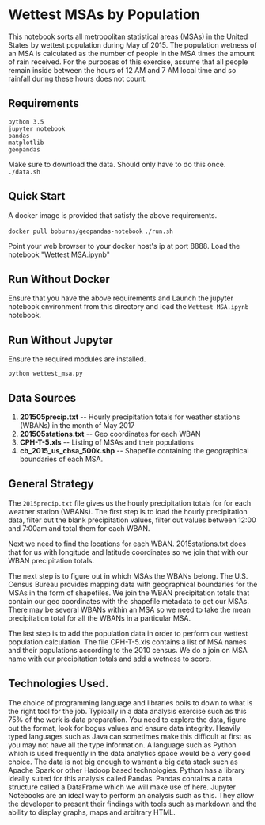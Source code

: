 Wettest MSAs by Population
=====================
This notebook sorts all metropolitan statistical areas (MSAs) in the United States by wettest population during May of 2015.  The population wetness of an MSA is calculated as the number of people in the MSA times the amount of rain received.  For the purposes of this exercise, assume that all people remain inside between the hours of 12 AM and 7 AM local time and so rainfall during these hours does not count.

## Requirements

```
python 3.5 
jupyter notebook
pandas
matplotlib
geopandas
```

Make sure to download the data. Should only have to do this once.
`./data.sh`

## Quick Start
A docker image is provided that satisfy the above requirements.

`docker pull bpburns/geopandas-notebook`
`./run.sh`

Point your web browser to your docker host's ip at port 8888.  Load the notebook "Wettest MSA.ipynb"

## Run Without Docker

Ensure that you have the above requirements and Launch the jupyter notebook environment from this directory and load the ```Wettest MSA.ipynb``` notebook.

## Run Without Jupyter

Ensure the required modules are installed.

`python wettest_msa.py`


## Data Sources
1. <b>201505precip.txt</b> -- Hourly precipitation totals for weather stations (WBANs) in the month of May 2017  
2. <b>201505stations.txt</b> -- Geo coordinates for each WBAN
3. <b>CPH-T-5.xls</b> -- Listing of MSAs and their populations
4. <b>cb_2015_us_cbsa_500k.shp</b> -- Shapefile containing the geographical boundaries of each MSA.
   
## General Strategy
The ```2015precip.txt``` file gives us the hourly precipitation totals for for each weather station (WBANs). The first step is to load the hourly precipitation data, filter out the blank precipitation values, filter out values between 12:00 and 7:00am and total them for each WBAN.

Next we need to find the locations for each WBAN. 2015stations.txt does that for us with longitude and latitude coordinates so we join that with our WBAN precipitation totals.

The next step is to figure out in which MSAs the WBANs belong. The U.S. Census Bureau provides mapping data with geographical boundaries for the MSAs in the form of shapefiles. We join the WBAN precipitation totals that contain our geo coordinates with the shapefile metadata to get our MSAs. There may be several WBANs within an MSA so we need to take the mean precipitation total for all the WBANs in a particular MSA.

The last step is to add the population data in order to perform our wettest population calculation. The file CPH-T-5.xls contains a list of MSA names and their populations according to the 2010 census. We do a join on MSA name with our precipitation totals and add a wetness to score.

## Technologies Used.
The choice of programming language and libraries boils to down to what is the right tool for the job. Typically in a data analysis exercise such as this 75% of the work is data preparation. You need to explore the data, figure out the format, look for bogus values and ensure data integrity. Heavily typed languages such as Java can sometimes make this difficult at first as you may not have all the type information. A language such as Python which is used frequently in the data analytics space would be a very good choice.
The data is not big enough to warrant a big data stack such as Apache Spark or other Hadoop based technologies. Python has a library ideally suited for this analysis called Pandas. Pandas contains a data structure called a DataFrame which we will make use of here.
Jupyter Notebooks are an ideal way to perform an analysis such as this. They allow the developer to present their findings with tools such as markdown and the ability to display graphs, maps and arbitrary HTML.
